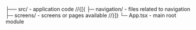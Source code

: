 ﻿├── src/ - application code
//{[{
  ├─ navigation/ - files related to navigation
  ├─ screens/ - screens or pages available
//}]}
  └─ App.tsx - main root module